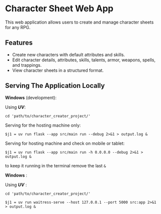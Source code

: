 # Character Sheet Web App

This web application allows users to create and manage character sheets for any RPG.

## Features

- Create new characters with default attributes and skills.
- Edit character details, attributes, skills, talents, armor, weapons, spells, and trappings.
- View character sheets in a structured format.

## Serving The Application Locally

**Windows** (development):

Using _**UV**_:

```{cmd}
cd 'path/to/character_creator_project/'
```

Serving for the hosting machine only:

```{cmd}
$j1 = uv run flask --app src/main run --debug 2>&1 > output.log &
```

Serving for hosting machine and check on mobile or tablet:

```{cmd}
$j1 = uv run flask --app src/main run -h 0.0.0.0 --debug 2>&1 > output.log &
```

to keep it running in the terminal remove the last `&`

**Windows** :

Using _**UV**_ :

```{cmd}
cd 'path/to/character_creator_project/'
```

```{cmd}
$j1 = uv run waitress-serve --host 127.0.0.1 --port 5000 src:app 2>&1 > output.log &
```
